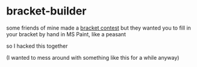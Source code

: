 # bracket-builder

some friends of mine made a [bracket contest](https://recsys-madness.com/) but they wanted you to fill in your bracket by hand in MS Paint, like a peasant

so I hacked this together

(I wanted to mess around with something like this for a while anyway)
